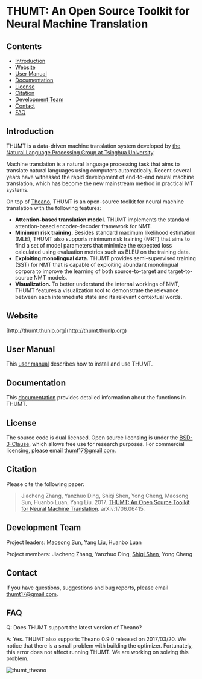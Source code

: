 # THUMT: An Open Source Toolkit for Neural Machine Translation
## Contents
* [Introduction](#introduction)
* [Website](#website)
* [User Manual](#user-manual)
* [Documentation](#documentation)
* [License](#license)
* [Citation](#citation)
* [Development Team](#development-team)
* [Contact](#contact)
* [FAQ](#faq)

## Introduction

THUMT is a data-driven machine translation system developed by [the Natural Language Processing Group at Tsinghua University](http://nlp.csai.tsinghua.edu.cn/site2/index.php?lang=en).

Machine translation is a natural language processing task that aims to translate natural languages using computers automatically. Recent several years have witnessed the rapid development of end-to-end neural machine translation, which has become the new mainstream method in practical MT systems.

On top of [Theano](http://deeplearning.net/software/theano/), THUMT is an open-source toolkit for neural machine translation with the following features:

* **Attention-based translation model.** THUMT implements the standard attention-based encoder-decoder framework for NMT.
* **Minimum risk training.** Besides standard maximum likelihood estimation (MLE), THUMT also supports minimum risk training (MRT) that aims to find a set of model parameters that minimize the expected loss calculated using evaluation metrics such as BLEU on the training data.
* **Exploiting monolingual data.** THUMT provides semi-supervised training (SST) for NMT that is capable of exploiting abundant monolingual corpora to improve the learning of both source-to-target and target-to-source NMT models.
* **Visualization.** To better understand the internal workings of NMT, THUMT features a visualization tool to demonstrate the relevance between each intermediate state and its relevant contextual words.

## Website

[http://thumt.thunlp.org](http://thumt.thunlp.org)

## User Manual

This [user manual](http://thumt.thunlp.org/static/THUMT.pdf) describes how to install and use THUMT.

## Documentation

This [documentation](http://thumt.thunlp.org/static/document/index.html) provides detailed information about the functions in THUMT.

## License

The source code is dual licensed. Open source licensing is under the [BSD-3-Clause](https://opensource.org/licenses/BSD-3-Clause), which allows free use for research purposes. For commercial licensing, please email [thumt17@gmail.com](mailto:thumt17@gmail.com).

## Citation

Please cite the following paper:

> Jiacheng Zhang, Yanzhuo Ding, Shiqi Shen, Yong Cheng, Maosong Sun, Huanbo Luan, Yang Liu. 2017. [THUMT: An Open Source Toolkit for Neural Machine Translation](https://arxiv.org/abs/1706.06415). arXiv:1706.06415.

## Development Team

Project leaders: [Maosong Sun](http://www.thunlp.org/site2/index.php/zh/people?id=16), [Yang Liu](http://nlp.csai.tsinghua.edu.cn/~ly/), Huanbo Luan

Project members: Jiacheng Zhang, Yanzhuo Ding, [Shiqi Shen](http://nlp.csai.tsinghua.edu.cn/~ssq/), Yong Cheng

## Contact

If you have questions, suggestions and bug reports, please email [thumt17@gmail.com](mailto:thumt17@gmail.com).

## FAQ

Q: Does THUMT support the latest version of Theano?

A: Yes. THUMT also supports Theano 0.9.0 released on 2017/03/20. We notice that there is a small problem with building the optimizer. Fortunately, this error does not affect running THUMT. We are working on solving this problem.

![thumt_theano](https://user-images.githubusercontent.com/7431362/27778674-5acd6ea4-5fef-11e7-8b4b-1a8e9b464d5a.png)



